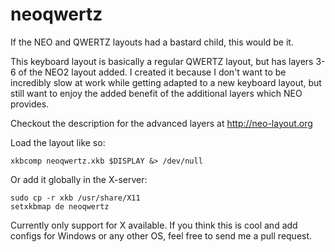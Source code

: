 # neoqwertz
If the NEO and QWERTZ layouts had a bastard child, this would be it.

This keyboard layout is basically a regular QWERTZ layout, but has layers 3-6 of the NEO2 layout added.
I created it because I don't want to be incredibly slow at work while getting adapted to a new keyboard layout,
but still want to enjoy the added benefit of the additional layers which NEO provides.

Checkout the description for the advanced layers at http://neo-layout.org

Load the layout like so:

    xkbcomp neoqwertz.xkb $DISPLAY &> /dev/null

Or add it globally in the X-server:

    sudo cp -r xkb /usr/share/X11
    setxkbmap de neoqwertz

Currently only support for X available. If you think this is cool and add
configs for Windows or any other OS, feel free to send me a pull request.
